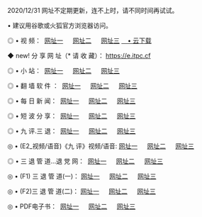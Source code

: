 <p>2020/12/31 网址不定期更新，连不上时，请不同时间再试试。
<p>• 建议用谷歌或火狐官方浏览器访问。
<p>◎ • 视 频： 
<a href="http://huv.wemusiclabel.com/" target="_blank">网址一</a> 　 
<a href="http://hpc.wemusiclabel.com/" target="_blank">网址二</a> 　 
<a href="http://hpc.wemusiclabel.com/b.html" target="_blank">网址三</a>
<a href="https://yadi.sk/d/d0sUeAOpal3njw" target="_blank">　• 云下载 </a></p>
<p>◆ new! 分 享 网 址（* 请 收 藏）： <a href="http://hva.wemusiclabel.com/a.html">https://e.itpc.cf</a></p>

<p>◎ • 小 站：  
<a href="http://huv.wemusiclabel.com/f.html" target="_blank">网址一</a> 　 
<a href="http://hpc.wemusiclabel.com/h.html" target="_blank">网址二</a> 　 
<a href="http://hpc.wemusiclabel.com/k/" target="_blank">网址三</a></p>
<p>◎ • 翻 墙 软 件 ：  
<a href="http://huv.wemusiclabel.com/ff/" target="_blank">网址一</a> 　 
<a href="http://hpc.wemusiclabel.com/s/read/a1_nd.html" target="_blank">网址二</a> 　 
<a href="http://hpc.wemusiclabel.com/ff/index.html" target="_blank">网址三</a></p>
<p>◎ • 每 日 新 闻：  
<a href="http://huv.wemusiclabel.com/day/" target="_blank">网址一</a> 　 
<a href="http://hpc.wemusiclabel.com/day/" target="_blank">网址二</a> 　 
<a href="http://hpc.wemusiclabel.com/day/index.html" target="_blank">网址三</a></p>
<p>◎ • 短 波 分 享：  
<a href="http://huv.wemusiclabel.com/h/" target="_blank">网址一</a> 　 
<a href="http://hpc.wemusiclabel.com/h/" target="_blank">网址二</a> 　 
<a href="http://hpc.wemusiclabel.com/h/index.html" target="_blank">网址三</a></p>
<p>◎ • 九 评.三 退：  
<a href="http://huv.wemusiclabel.com/t/" target="_blank">网址一</a> 　 
<a href="http://hpc.wemusiclabel.com/v2/index.html" target="_blank">网址二</a> 　 
<a href="http://hpc.wemusiclabel.com/tt/index.html" target="_blank">网址三</a> 　</p>
<p>◎ • (E2_视频/语音)《九 评》视频/语音: 
<a href="http://hpc.wemusiclabel.com/7738.html" target="_blank">网址一</a> 　 
<a href="http://hpc.wemusiclabel.com/7614.html" target="_blank">网址二</a> 　 
<a href="http://hpc.wemusiclabel.com/7633.html" target="_blank">网址三</a></p>
<p>◎ • 三 退 管 道...退 党 网：  
<a href="http://huv.wemusiclabel.com/go/td1.html" target="_blank">网址一</a> 　 
<a href="http://hpc.wemusiclabel.com/go/td2.html" target="_blank">网址二</a> 　 
<a href="http://hpc.wemusiclabel.com/go/td3.html" target="_blank">网址三</a></p>
<p>◎ • (F1) 三 退 管 道(一)： 
<a href="http://huv.wemusiclabel.com/dd/" target="_blank">网址一</a> 　 
<a href="http://hpc.wemusiclabel.com/s/read/a1_tdx.html" target="_blank">网址二</a> 　 
<a href="http://hpc.wemusiclabel.com/dd/" target="_blank">网址三</a></p>
<p>◎ • (F2)三 退 管 道(二)： 
<a href="http://hpc.wemusiclabel.com/d/" target="_blank">网址一</a> 　 
<a href="http://huv.wemusiclabel.com/d/index.html" target="_blank">网址二</a> 　 
<a href="http://hpc.wemusiclabel.com/d/" target="_blank">网址三</a></p>
<p>◎ • PDF电子书：  
<a href="http://huv.wemusiclabel.com/p/" target="_blank">网址一</a> 　 
<a href="http://hpc.wemusiclabel.com/p/index.html" target="_blank">网址二</a> 　 
<a href="http://hpc.wemusiclabel.com/p/" target="_blank">网址三</a></p>
